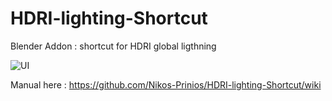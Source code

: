 # HDRI-lighting-Shortcut
Blender Addon : shortcut for HDRI global ligthning

![UI](https://github.com/Nikos-Prinios/HDRI-lighting-Shortcut/blob/master/coffee.jpg)

Manual here : https://github.com/Nikos-Prinios/HDRI-lighting-Shortcut/wiki
